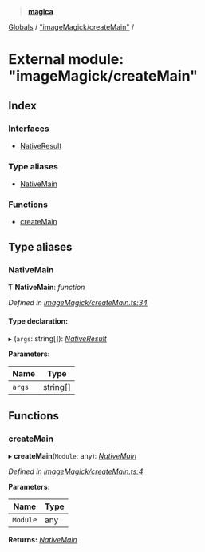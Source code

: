 > **[magica](../README.md)**

[Globals](../README.md) / ["imageMagick/createMain"](_imagemagick_createmain_.md) /

# External module: "imageMagick/createMain"

## Index

### Interfaces

* [NativeResult](../interfaces/_imagemagick_createmain_.nativeresult.md)

### Type aliases

* [NativeMain](_imagemagick_createmain_.md#nativemain)

### Functions

* [createMain](_imagemagick_createmain_.md#createmain)

## Type aliases

###  NativeMain

Ƭ **NativeMain**: *function*

*Defined in [imageMagick/createMain.ts:34](https://github.com/cancerberoSgx/magica/blob/6bf4de2/src/imageMagick/createMain.ts#L34)*

#### Type declaration:

▸ (`args`: string[]): *[NativeResult](../interfaces/_imagemagick_createmain_.nativeresult.md)*

**Parameters:**

Name | Type |
------ | ------ |
`args` | string[] |

## Functions

###  createMain

▸ **createMain**(`Module`: any): *[NativeMain](_imagemagick_createmain_.md#nativemain)*

*Defined in [imageMagick/createMain.ts:4](https://github.com/cancerberoSgx/magica/blob/6bf4de2/src/imageMagick/createMain.ts#L4)*

**Parameters:**

Name | Type |
------ | ------ |
`Module` | any |

**Returns:** *[NativeMain](_imagemagick_createmain_.md#nativemain)*